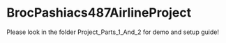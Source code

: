 # BrocPashiacs487AirlineProject

Please look in the folder Project_Parts_1_And_2 for demo and setup guide!
